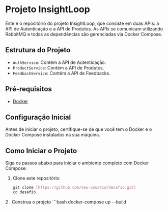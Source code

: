 # Projeto InsightLoop

Este é o repositório do projeto InsightLoop, que consiste em duas APIs: a API de Autenticação e a API de Produtos. As APIs se comunicam utilizando RabbitMQ e todas as dependências são gerenciadas via Docker Compose.

## Estrutura do Projeto

- `AuthService`: Contém a API de Autenticação.
- `ProductService`: Contém a API de Produtos.
- `FeedbackService`: Contém a API de Feedbacks.

## Pré-requisitos

- [Docker](https://www.docker.com/get-started)

## Configuração Inicial

Antes de iniciar o projeto, certifique-se de que você tem o Docker e o Docker Compose instalados na sua máquina.

## Como Iniciar o Projeto

Siga os passos abaixo para iniciar o ambiente completo com Docker Compose:

1. Clone este repositório:
   ```bash
   git clone [https://github.com/seu-usuario/desafio.git]
   cd desafio
2 . Construa o projeto
    ```bash
      docker-compose up --build 
